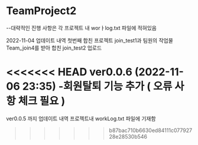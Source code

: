 # TeamProject2

--대략적인 진행 사항은 각 프로젝트 내 worㅏlog.txt 파일에 적혀있음

2022-11-04 업데이트 내역
첫번째 합친 프로젝트 join_test1과 
팀원의 작업물 Team_join4를 받아 합친
join_test2 업로드


<<<<<<< HEAD
ver0.0.6 (2022-11-06 23:35)
-회원탈퇴 기능 추가 ( 오류 사항 체크 필요 )
=======
ver0.0.5 까지 업데이트 내역 프로젝트내 workLog.txt 파일에 기재함
>>>>>>> b87bac710b6630ed84111c07792728e28530b546

